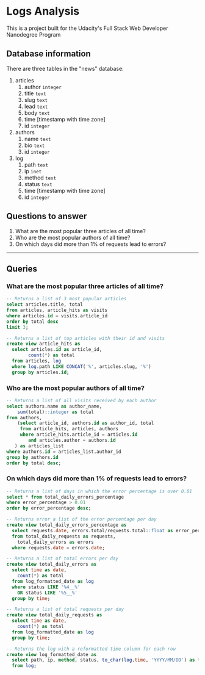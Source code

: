# Logs Analysis
This is a project built for the Udacity's Full Stack Web Developer Nanodegree Program

## Database information

There are three tables in the "news" database:

1. articles
   1. author `integer`
   2. title `text`
   3. slug `text`
   4. lead `text`
   5. body `text`
   6. time [timestamp with time zone]
   7. id `integer`
2. authors
   1. name `text`
   2. bio `text`
   3. id `integer`
3. log
   1. path `text`
   2. ip `inet`
   3. method `text`
   4. status `text`
   5. time [timestamp with time zone]
   6. id `integer`

## Questions to answer

1. What are the most popular three articles of all time?
2. Who are the most popular authors of all time?
3. On which days did more than 1% of requests lead to errors?

---

## Queries

### What are the most popular three articles of all time?

```sql
-- Returns a list of 3 most popular articles
select articles.title, total
from articles, article_hits as visits
where articles.id = visits.article_id
order by total desc
limit 3;
```

```sql
-- Returns a list of top articles with their id and visits
create view article_hits as
  select articles.id as article_id, 
		count(*) as total
  from articles, log
  where log.path LIKE CONCAT('%', articles.slug, '%')
  group by articles.id;
```

### Who are the most popular authors of all time?

```sql
-- Returns a list of all visits received by each author
select authors.name as author_name,
	sum(total)::integer as total
from authors, 
	(select article_id, authors.id as author_id, total
	 from article_hits, articles, authors
	 where article_hits.article_id = articles.id
	 	and articles.author = authors.id
   ) as articles_list
where authors.id = articles_list.author_id
group by authors.id
order by total desc;
```

### On which days did more than 1% of requests lead to errors?

```sql
-- Returns a list of days in which the error percentage is over 0.01
select * from total_daily_errors_percentage
where error_percentage > 0.01
order by error_percentage desc;
```

```sql
-- Returns error a list of the error percentage per day
create view total_daily_errors_percentage as
  select requests.date, errors.total/requests.total::float as error_percentage
  from total_daily_requests as requests,
    total_daily_errors as errors
  where requests.date = errors.date;
```

```sql
-- Returns a list of total errors per day
create view total_daily_errors as
  select time as date,
    count(*) as total
  from log_formatted_date as log
  where status LIKE '%4__%'
    OR status LIKE '%5__%'
  group by time;
```

```sql
-- Returns a list of total requests per day
create view total_daily_requests as
  select time as date,
    count(*) as total
  from log_formatted_date as log
  group by time;
```

```sql
-- Returns the log with a reformatted time column for each row
create view log_formatted_date as
  select path, ip, method, status, to_char(log.time, 'YYYY/MM/DD') as time, id 
  from log;
```